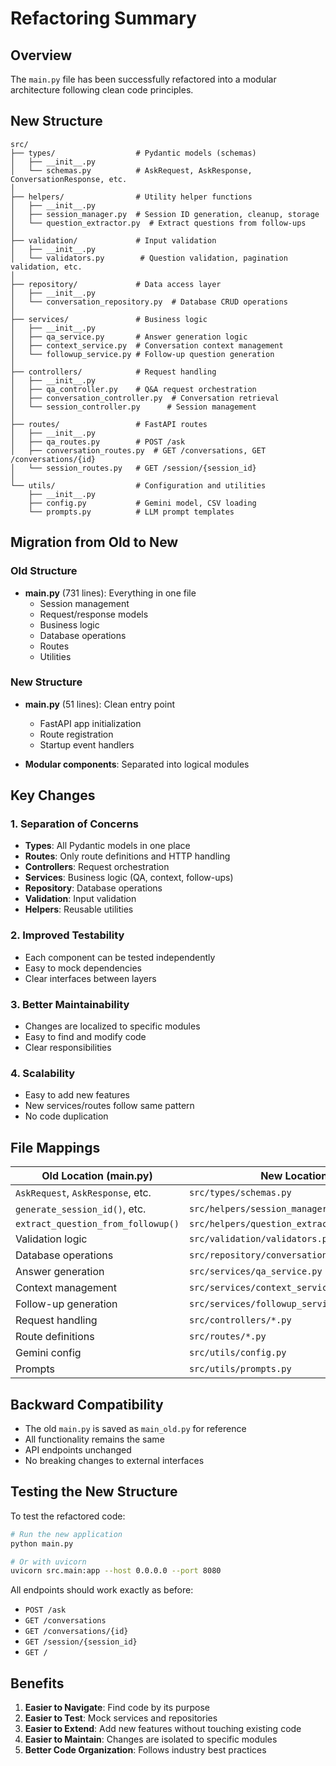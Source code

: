 # Refactoring Summary

## Overview

The `main.py` file has been successfully refactored into a modular architecture following clean code principles.

## New Structure

```
src/
├── types/                  # Pydantic models (schemas)
│   ├── __init__.py
│   └── schemas.py          # AskRequest, AskResponse, ConversationResponse, etc.
│
├── helpers/                # Utility helper functions
│   ├── __init__.py
│   ├── session_manager.py  # Session ID generation, cleanup, storage
│   └── question_extractor.py  # Extract questions from follow-ups
│
├── validation/             # Input validation
│   ├── __init__.py
│   └── validators.py        # Question validation, pagination validation, etc.
│
├── repository/             # Data access layer
│   ├── __init__.py
│   └── conversation_repository.py  # Database CRUD operations
│
├── services/               # Business logic
│   ├── __init__.py
│   ├── qa_service.py       # Answer generation logic
│   ├── context_service.py  # Conversation context management
│   └── followup_service.py # Follow-up question generation
│
├── controllers/            # Request handling
│   ├── __init__.py
│   ├── qa_controller.py    # Q&A request orchestration
│   ├── conversation_controller.py  # Conversation retrieval
│   └── session_controller.py      # Session management
│
├── routes/                 # FastAPI routes
│   ├── __init__.py
│   ├── qa_routes.py        # POST /ask
│   ├── conversation_routes.py  # GET /conversations, GET /conversations/{id}
│   └── session_routes.py   # GET /session/{session_id}
│
└── utils/                  # Configuration and utilities
    ├── __init__.py
    ├── config.py           # Gemini model, CSV loading
    └── prompts.py          # LLM prompt templates
```

## Migration from Old to New

### Old Structure

- **main.py** (731 lines): Everything in one file
  - Session management
  - Request/response models
  - Business logic
  - Database operations
  - Routes
  - Utilities

### New Structure

- **main.py** (51 lines): Clean entry point

  - FastAPI app initialization
  - Route registration
  - Startup event handlers

- **Modular components**: Separated into logical modules

## Key Changes

### 1. Separation of Concerns

- **Types**: All Pydantic models in one place
- **Routes**: Only route definitions and HTTP handling
- **Controllers**: Request orchestration
- **Services**: Business logic (QA, context, follow-ups)
- **Repository**: Database operations
- **Validation**: Input validation
- **Helpers**: Reusable utilities

### 2. Improved Testability

- Each component can be tested independently
- Easy to mock dependencies
- Clear interfaces between layers

### 3. Better Maintainability

- Changes are localized to specific modules
- Easy to find and modify code
- Clear responsibilities

### 4. Scalability

- Easy to add new features
- New services/routes follow same pattern
- No code duplication

## File Mappings

| Old Location (main.py)             | New Location                                |
| ---------------------------------- | ------------------------------------------- |
| `AskRequest`, `AskResponse`, etc.  | `src/types/schemas.py`                      |
| `generate_session_id()`, etc.      | `src/helpers/session_manager.py`            |
| `extract_question_from_followup()` | `src/helpers/question_extractor.py`         |
| Validation logic                   | `src/validation/validators.py`              |
| Database operations                | `src/repository/conversation_repository.py` |
| Answer generation                  | `src/services/qa_service.py`                |
| Context management                 | `src/services/context_service.py`           |
| Follow-up generation               | `src/services/followup_service.py`          |
| Request handling                   | `src/controllers/*.py`                      |
| Route definitions                  | `src/routes/*.py`                           |
| Gemini config                      | `src/utils/config.py`                       |
| Prompts                            | `src/utils/prompts.py`                      |

## Backward Compatibility

- The old `main.py` is saved as `main_old.py` for reference
- All functionality remains the same
- API endpoints unchanged
- No breaking changes to external interfaces

## Testing the New Structure

To test the refactored code:

```bash
# Run the new application
python main.py

# Or with uvicorn
uvicorn src.main:app --host 0.0.0.0 --port 8080
```

All endpoints should work exactly as before:

- `POST /ask`
- `GET /conversations`
- `GET /conversations/{id}`
- `GET /session/{session_id}`
- `GET /`

## Benefits

1. **Easier to Navigate**: Find code by its purpose
2. **Easier to Test**: Mock services and repositories
3. **Easier to Extend**: Add new features without touching existing code
4. **Easier to Maintain**: Changes are isolated to specific modules
5. **Better Code Organization**: Follows industry best practices
